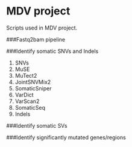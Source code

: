# MDV project
Scripts used in MDV project. 

###Fastq2bam pipeline

###Identify somatic SNVs and Indels
1. SNVs
  1. MuSE
  2. MuTect2
  3. JointSNVMix2
  4. SomaticSniper
  5. VarDict
  6. VarScan2
  7. SomaticSeq
2. Indels

###Identify somatic SVs

###Identify significantly mutated genes/regions

